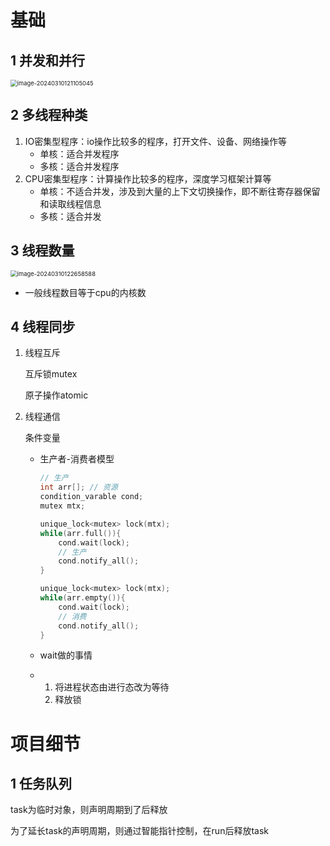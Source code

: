# 基础

 ## 1 并发和并行

<img src="C:\Users\zhang\AppData\Roaming\Typora\typora-user-images\image-20240310121105045.png" alt="image-20240310121105045" style="zoom:67%;" />

## 2 多线程种类

1. IO密集型程序：io操作比较多的程序，打开文件、设备、网络操作等
   * 单核：适合并发程序
   * 多核：适合并发程序
2. CPU密集型程序：计算操作比较多的程序，深度学习框架计算等
   * 单核：不适合并发，涉及到大量的上下文切换操作，即不断往寄存器保留和读取线程信息
   * 多核：适合并发

## 3 线程数量

<img src="C:\Users\zhang\AppData\Roaming\Typora\typora-user-images\image-20240310122658588.png" alt="image-20240310122658588" style="zoom:67%;" />

* 一般线程数目等于cpu的内核数

## 4 线程同步

1. 线程互斥

   互斥锁mutex

   原子操作atomic

2. 线程通信

   条件变量

   * 生产者-消费者模型

     ```cpp
     // 生产
     int arr[]; // 资源
     condition_varable cond;
     mutex mtx;
     
     unique_lock<mutex> lock(mtx);
     while(arr.full()){
         cond.wait(lock); 
         // 生产
         cond.notify_all();
     }
     
     unique_lock<mutex> lock(mtx);
     while(arr.empty()){
         cond.wait(lock);
         // 消费
         cond.notify_all();
     }
     ```

   * wait做的事情

   * 1. 将进程状态由进行态改为等待
     2. 释放锁

# 项目细节

## 1 任务队列

task为临时对象，则声明周期到了后释放

为了延长task的声明周期，则通过智能指针控制，在run后释放task
